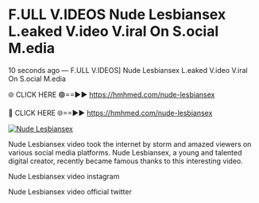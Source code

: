# F.ULL V.IDEOS Nude Lesbiansex L.eaked V.ideo V.iral On S.ocial M.edia

10 seconds ago — F.ULL V.IDEOS] Nude Lesbiansex L.eaked V.ideo V.iral On S.ocial M.edia

🌐 CLICK HERE 🟢==►► https://hmhmed.com/nude-lesbiansex

🔴 CLICK HERE 🌐==►► https://hmhmed.com/nude-lesbiansex

[![Nude Lesbiansex](https://i.imgur.com/dJHk4Zq.gif)](https://hmhmed.com/nude-lesbiansex)

Nude Lesbiansex video took the internet by storm and amazed viewers on various social media platforms. Nude Lesbiansex, a young and talented digital creator, recently became famous thanks to this interesting video.

Nude Lesbiansex video instagram

Nude Lesbiansex video official twitter
